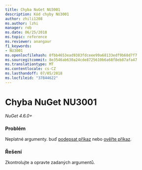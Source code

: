 ```yaml
---
title: Chyba NuGet NU3001
description: Kód chyby NU3001
author: zhili1208
ms.author: lzhi
manager: rob
ms.date: 06/25/2018
ms.topic: reference
ms.reviewer: anangaur
f1_keywords:
- NU3001
ms.openlocfilehash: 0fbb4653ead9383fdceee99a68133edf9b68d7f7
ms.sourcegitcommit: 8e3546ab630a24cde8725610b6a68f8eb87afa47
ms.translationtype: MT
ms.contentlocale: cs-CZ
ms.lasthandoff: 07/05/2018
ms.locfileid: "37844622"
---
```

# <a name="nuget-error-nu3001"></a>Chyba NuGet NU3001

*NuGet 4.6.0+*

### <a name="issue"></a>Problém
Neplatné argumenty. buď [podepsat příkaz](../../tools/cli-ref-sign.md) nebo [ověřte příkaz](../../tools/cli-ref-verify.md).

### <a name="solution"></a>Řešení
Zkontrolujte a opravte zadaných argumentů.